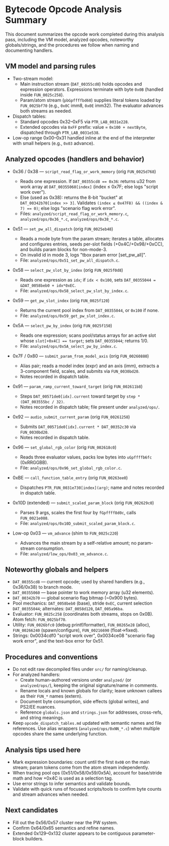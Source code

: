 # Bytecode Opcode Analysis Summary

This document summarizes the opcode work completed during this analysis pass, including the VM model, analyzed opcodes, noteworthy globals/strings, and the procedures we follow when naming and documenting handlers.

## VM model and parsing rules

- Two-stream model:
  - Main instruction stream (`DAT_00355cd0`) holds opcodes and expression operators. Expressions terminate with byte `0x0B` (handled inside `FUN_0025c258`).
  - Param/atom stream (`pbGpffffbd60`) supplies literal tokens loaded by `FUN_0025bf70` (e.g., `0x0C` imm8, `0x0E` imm32). The evaluator advances both streams as needed.
- Dispatch tables:
  - Standard opcodes 0x32–0xF5 via `PTR_LAB_0031e228`.
  - Extended opcodes via `0xFF` prefix: value = `0x100 + nextByte`, dispatched through `PTR_LAB_0031e538`.
- Low-op range 0x00–0x31 handled inline at the end of the interpreter with small helpers (e.g., `0x03` advance).

## Analyzed opcodes (handlers and behavior)

- 0x36 / 0x38 — `script_read_flag_or_work_memory` (orig `FUN_0025d768`)

  - Reads one expression. If `DAT_00355cd8 == 0x36`: returns u32 from work array at `DAT_00355060[index]` (index ≤ 0x7F; else logs "script work over").
  - Else (used as 0x38): returns the 8-bit "bucket" at `DAT_00342b70[index >> 3]`. Validates `(index ≤ 0x47F8) && ((index & 7) == 0)`; else logs "scenario flag work error".
  - Files: `analyzed/script_read_flag_or_work_memory.c`, `analyzed/ops/0x36_*.c`, `analyzed/ops/0x38_*.c`.

- 0x51 — `set_pw_all_dispatch` (orig `FUN_0025eb48`)

  - Reads a mode byte from the param stream; iterates a table, allocates and configures entries, seeds per-slot fields (+0x4C/+0x98/+0xCC), and builds param blocks for non-mode-3.
  - On invalid id in mode 3, logs "tbox param error [set_pw_all]".
  - File: `analyzed/ops/0x51_set_pw_all_dispatch.c`.

- 0x58 — `select_pw_slot_by_index` (orig `FUN_0025f0d8`)

  - Reads one expression as `idx`; if `idx < 0x100`, sets `DAT_00355044 = &DAT_0058beb0 + idx*0xEC`.
  - File: `analyzed/ops/0x58_select_pw_slot_by_index.c`.

- 0x59 — `get_pw_slot_index` (orig `FUN_0025f120`)

  - Returns the current pool index from `DAT_00355044`, or `0x100` if none.
  - File: `analyzed/ops/0x59_get_pw_slot_index.c`.

- 0x5A — `select_pw_by_index` (orig `FUN_0025f150`)

  - Reads one expression; scans pool/status arrays for an active slot whose `slot[+0x4C] == target`; sets `DAT_00355044`; returns 1/0.
  - File: `analyzed/ops/0x5A_select_pw_by_index.c`.

- 0x7F / 0x80 — `submit_param_from_model_axis` (orig `FUN_00260880`)

  - Alias pair; reads a model index (expr) and an axis (imm), extracts a 3-component field, scales, and submits via `FUN_0030bd20`.
  - Notes recorded in dispatch table.

- 0x91 — `param_ramp_current_toward_target` (orig `FUN_002611b8`)

  - Steps `DAT_00571de0[idx].current` toward target by `step * (DAT_003555bc / 32)`.
  - Notes recorded in dispatch table; file present under `analyzed/ops/`.

- 0x92 — `audio_submit_current_param` (orig `FUN_00261258`)

  - Submits `DAT_00571de0[idx].current * DAT_00352c30` via `FUN_0030bd20`.
  - Notes recorded in dispatch table.

- 0x96 — `set_global_rgb_color` (orig `FUN_002618c0`)

  - Reads three evaluator values, packs low bytes into `uGpffffb6fc` (0xRRGGBB).
  - File: `analyzed/ops/0x96_set_global_rgb_color.c`.

- 0xBE — `call_function_table_entry` (orig `FUN_00263ee0`)

  - Dispatches `PTR_FUN_0031e730[index](arg)`; name and notes recorded in dispatch table.

- 0x10D (extended) — `submit_scaled_param_block` (orig `FUN_002629c0`)

  - Parses 9 args, scales the first four by `fGpffff8d0c`, calls `FUN_0021e088`.
  - File: `analyzed/ops/0x10D_submit_scaled_param_block.c`.

- Low-op 0x03 — `vm_advance` (shim to `FUN_0025c220`)
  - Advances the main stream by a self-relative amount; no param-stream consumption.
  - File: `analyzed/low_ops/0x03_vm_advance.c`.

## Noteworthy globals and helpers

- `DAT_00355cd8` — current opcode; used by shared handlers (e.g., 0x36/0x38) to branch mode.
- `DAT_00355060` — base pointer to work memory array (u32 elements).
- `DAT_00342b70` — global scenario flag bitmap (~0x900 bytes).
- Pool mechanics: `DAT_0058beb0` (base), stride `0xEC`, current selection `DAT_00355044`; alternates: `DAT_0058d120`, `DAT_005a96ba`.
- Evaluator: `FUN_0025c258` (coordinates both streams, stops on 0x0B). Atom fetch: `FUN_0025bf70`.
- Utility: `FUN_0026bfc0` (debug printf/formatter), `FUN_00265e28` (alloc), `FUN_00266240` (spawn/configure), `FUN_00216690` (float→fixed).
- Strings: 0x0034cdf0 "script work over", 0x0034ce08 "scenario flag work error", and the text-box error for 0x51.

## Procedures and conventions

- Do not edit raw decompiled files under `src/` for naming/cleanup.
- For analyzed handlers:
  - Create human-authored versions under `analyzed/` (or `analyzed/ops/`), keeping the original signature/name in comments.
  - Rename locals and known globals for clarity; leave unknown callees as their `FUN_*` names (extern).
  - Document byte consumption, side effects (global writes), and PS2/EE nuances.
  - Reference `globals.json` and `strings.json` for addresses, cross-refs, and string meanings.
- Keep `opcode_dispatch_tables.md` updated with semantic names and file references. Use alias wrappers (`analyzed/ops/0xNN_*.c`) when multiple opcodes share the same underlying function.

## Analysis tips used here

- Mark expression boundaries: count until the first `0x0B` on the main stream; param tokens come from the atom stream independently.
- When tracing pool ops (0x51/0x58/0x59/0x5A), account for base/stride math and how +0x4C is used as a selection tag.
- Use error strings to infer semantics and validate bounds.
- Validate with quick runs of focused scripts/tools to confirm byte counts and stream advances when needed.

## Next candidates

- Fill out the 0x56/0x57 cluster near the PW system.
- Confirm 0x64/0x65 semantics and refine names.
- Extended 0x129–0x132 cluster appears to be contiguous parameter-block builders.
